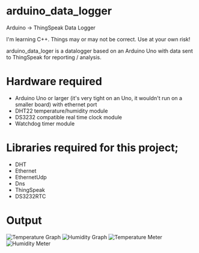 # arduino_data_logger
Arduino -> ThingSpeak Data Logger

I'm learning C++. Things may or may not be correct. Use at your own risk!

arduino_data_loger is a datalogger based on an Arduino Uno with data sent to ThingSpeak for reporting / analysis.

# Hardware required
- Arduino Uno or larger (it's very tight on an Uno, it wouldn't run on a smaller board) with ethernet port
- DHT22 temperature/humidity module
- DS3232 compatible real time clock module
- Watchdog timer module

# Libraries required for this project;
- DHT
- Ethernet
- EthernetUdp
- Dns
- ThingSpeak
- DS3232RTC

# Output
![Temperature Graph](https://i.ibb.co/hgPqfxM/temp.png)
![Humidity Graph](https://i.ibb.co/yPzLwQQ/humid.png)
![Temperature Meter](https://i.ibb.co/zx2kvx0/temp-meter.png)
![Humidity Meter](https://i.ibb.co/D8ZYJ3p/humid-meter.png)
